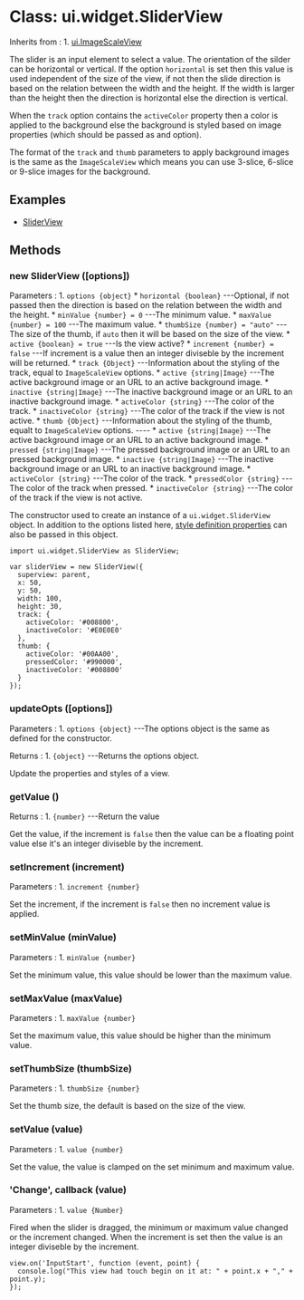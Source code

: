 # Class: ui.widget.SliderView

Inherits from
:    1. [ui.ImageScaleView](./)

The slider is an input element to select a value. The orientation of the silder can be horizontal or vertical.
If the option `horizontal` is set then this value is used independent of the size of the view, if not then 
the slide direction is based on the relation between the width and the height. If the width is larger than the
height then the direction is horizontal else the direction is vertical.

When the `track` option contains the `activeColor` property then a color is applied to the background else
the background is styled based on image properties (which should be passed as and option).

The format of the `track` and `thumb` parameters to apply background images is the same as the `ImageScaleView` 
which means you can use 3-slice, 6-slice or 9-slice images for the background.

## Examples

* [SliderView](../example/views-basic/)

## Methods

### new SliderView ([options])

Parameters
:    1. `options {object}`
       * `horizontal {boolean}` ---Optional, if not passed then the direction is based on the relation between the width and the height.
       * `minValue {number} = 0` ---The minimum value.
       * `maxValue {number} = 100` ---The maximum value.
       * `thumbSize {number} = "auto"` ---The size of the thumb, if `auto` then it will be based on the size of the view.
       * `active {boolean} = true` ---Is the view active?
       * `increment {number} = false` ---If increment is a value then an integer diviseble by the increment will be returned.
       * `track {Object}` ---Information about the styling of the track, equal to `ImageScaleView` options.
		 * `active {string|Image}` ---The active background image or an URL to an active background image.
		 * `inactive {string|Image}` ---The inactive background image or an URL to an inactive background image.
		 * `activeColor {string}` ---The color of the track.
		 * `inactiveColor {string}` ---The color of the track if the view is not active.
       * `thumb {Object}` ---Information about the styling of the thumb, equalt to `ImageScaleView` options.
		 ----
		 * `active {string|Image}` ---The active background image or an URL to an active background image.
		 * `pressed {string|Image}` ---The pressed background image or an URL to an pressed background image.
		 * `inactive {string|Image}` ---The inactive background image or an URL to an inactive background image.
		 * `activeColor {string}` ---The color of the track.
		 * `pressedColor {string}` ---The color of the track when pressed.
		 * `inactiveColor {string}` ---The color of the track if the view is not active.

The constructor used to create an instance of a `ui.widget.SliderView`
object. In addition to the options listed here,
[style definition properties](#styles) can also be
passed in this object.

~~~
import ui.widget.SliderView as SliderView;

var sliderView = new SliderView({
  superview: parent,
  x: 50,
  y: 50,
  width: 100,
  height: 30,
  track: {
    activeColor: '#008800',
    inactiveColor: '#E0E0E0'
  },
  thumb: {
    activeColor: '#00AA00',
    pressedColor: '#990000',
    inactiveColor: '#008800'
  }
});
~~~

### updateOpts ([options])

Parameters
:    1. `options {object}` ---The options object is the same as defined for the constructor.

Returns
:    1. `{object}` ---Returns the options object.

Update the properties and styles of a view.

### getValue ()

Returns
:    1. `{number}` ---Return the value

Get the value, if the increment is `false` then the value can be a floating point value else 
it's an integer diviseble by the increment.

### setIncrement (increment)

Parameters
:    1. `increment {number}`

Set the increment, if the increment is `false` then no increment value is applied.

### setMinValue (minValue)

Parameters
:    1. `minValue {number}`

Set the minimum value, this value should be lower than the maximum value.

### setMaxValue (maxValue)

Parameters
:    1. `maxValue {number}`

Set the maximum value, this value should be higher than the minimum value.

### setThumbSize (thumbSize)

Parameters
:    1. `thumbSize {number}`

Set the thumb size, the default is based on the size of the view.

### setValue (value)

Parameters
:    1. `value {number}`

Set the value, the value is clamped on the set minimum and maximum value.

### \'Change\', callback (value)

Parameters
:    1. `value {Number}`

Fired when the slider is dragged, the minimum or maximum value changed or the increment changed.
When the increment is set then the value is an integer diviseble by the increment.

~~~
view.on('InputStart', function (event, point) {
  console.log("This view had touch begin on it at: " + point.x + "," + point.y);
});
~~~
